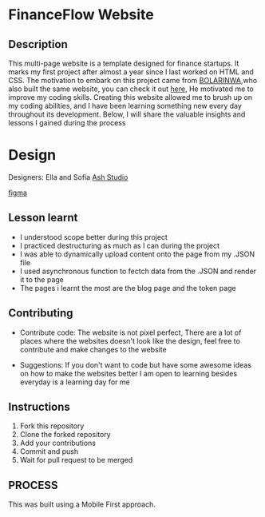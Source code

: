 # FinanceFlow Website

## Description

This multi-page website is a template designed for finance startups. It marks my first project after almost a year since I last worked on HTML and CSS. The motivation to embark on this project came from [BOLARINWA](https://github.com/TLTechbender),who also built the same website, you can check it out [here](https://ysf-flow.netlify.app/), He motivated me to improve my coding skills. Creating this website allowed me to brush up on my coding abilities, and I have been learning something new every day throughout its development. Below, I will share the valuable insights and lessons I gained during the process

# Design

Designers: Ella and Sofia [Ash Studio](https://www.figma.com/@ashcreative)

[figma](https://www.figma.com/community/file/1224405977341356807)

## Lesson learnt

- I understood scope better during this project
- I practiced destructuring as much as I can during the project
- I was able to dynamically upload content onto the page from my .JSON file
- I used asynchronous function to fectch data from the .JSON and render it to the page
- The pages i learnt the most are the blog page and the token page

## Contributing

- Contribute code: The website is not pixel perfect, There are a lot of places where the websites doesn't look like the design, feel free to contribute and make changes to the website

- Suggestions: If you don't want to code but have some awesome ideas on how to make the websites better I am open to learning besides everyday is a learning day for me

## Instructions

1. Fork this repository
2. Clone the forked repository
3. Add your contributions
4. Commit and push
5. Wait for pull request to be merged

## PROCESS

This was built using a Mobile First approach.
